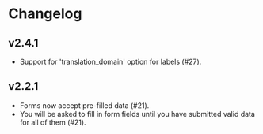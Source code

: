 # Changelog

## v2.4.1

- Support for 'translation_domain' option for labels (#27).

## v2.2.1

- Forms now accept pre-filled data (#21).
- You will be asked to fill in form fields until you have submitted valid data for all of them (#21).
